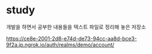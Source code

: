 # study
개발을 하면서 공부한 내용들을 텍스트 파일로 정리해 놓은 저장소


https://ce8e-2001-2d8-e74d-de73-94cc-aa8d-bce3-9f2a.jp.ngrok.io/auth/realms/demo/account/
